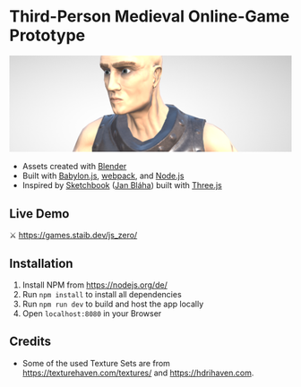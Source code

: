 # Third-Person Medieval Online-Game Prototype

![JS_Zero](src/promotion/promo6_cut.PNG)

  - Assets created with [Blender](https://www.blender.org/)
  - Built with [Babylon.js](https://www.babylonjs.com/), [webpack](https://webpack.js.org/), and [Node.js](https://nodejs.org/)
  - Inspired by [Sketchbook](https://github.com/swift502/Sketchbook) ([Jan Bláha](https://jblaha.art/)) built with [Three.js](https://threejs.org/)

## Live Demo

⚔️ https://games.staib.dev/js_zero/

## Installation

1. Install NPM from https://nodejs.org/de/
2. Run `npm install` to install all dependencies
3. Run `npm run dev` to build and host the app locally
4. Open `localhost:8080` in your Browser

## Credits

* Some of the used Texture Sets are from https://texturehaven.com/textures/ and https://hdrihaven.com.
